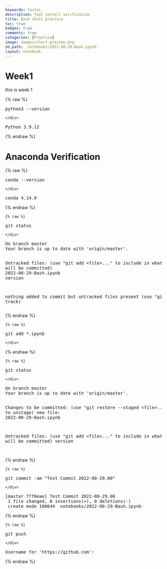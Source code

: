 ```yaml
---
keywords: fastai
description: Tool install verification 
title: Bash shell practice
toc: true
badges: true
comments: true
categories: [Practice]
image: images/chart-preview.png
nb_path: _notebooks/2022-08-29-Bash.ipynb
layout: notebook
---
```


<!--
#################################################
### THIS FILE WAS AUTOGENERATED! DO NOT EDIT! ###
#################################################
# file to edit: _notebooks/2022-08-29-Bash.ipynb
-->

<div class="container" id="notebook-container">
        
<div class="cell border-box-sizing text_cell rendered"><div class="inner_cell">
<div class="text_cell_render border-box-sizing rendered_html">
<h1 id="Week1">Week1<a class="anchor-link" href="#Week1"> </a></h1><p>this is week 1</p>

</div>
</div>
</div>
    {% raw %}
    
<div class="cell border-box-sizing code_cell rendered">
<div class="input">

<div class="inner_cell">
    <div class="input_area">
<div class=" highlight hl-bash"><pre><span></span>python3 --version
</pre></div>

    </div>
</div>
</div>

<div class="output_wrapper">
<div class="output">

<div class="output_area">

<div class="output_subarea output_stream output_stdout output_text">
<pre>Python 3.9.12
</pre>
</div>
</div>

</div>
</div>

</div>
    {% endraw %}

<div class="cell border-box-sizing text_cell rendered"><div class="inner_cell">
<div class="text_cell_render border-box-sizing rendered_html">
<h1 id="Anaconda-Verification">Anaconda Verification<a class="anchor-link" href="#Anaconda-Verification"> </a></h1>
</div>
</div>
</div>
    {% raw %}
    
<div class="cell border-box-sizing code_cell rendered">
<div class="input">

<div class="inner_cell">
    <div class="input_area">
<div class=" highlight hl-bash"><pre><span></span>conda --version
</pre></div>

    </div>
</div>
</div>

<div class="output_wrapper">
<div class="output">

<div class="output_area">

<div class="output_subarea output_stream output_stdout output_text">
<pre>conda 4.14.0
</pre>
</div>
</div>

</div>
</div>

</div>
    {% endraw %}

    {% raw %}
    
<div class="cell border-box-sizing code_cell rendered">
<div class="input">

<div class="inner_cell">
    <div class="input_area">
<div class=" highlight hl-bash"><pre><span></span>git status
</pre></div>

    </div>
</div>
</div>

<div class="output_wrapper">
<div class="output">

<div class="output_area">

<div class="output_subarea output_stream output_stdout output_text">
<pre>On branch master
Your branch is up to date with &#39;origin/master&#39;.

Untracked files:
  (use &#34;git add &lt;file&gt;...&#34; to include in what will be committed)
	<span class="ansi-red-fg">2022-08-29-Bash.ipynb</span>
	<span class="ansi-red-fg">version</span>

nothing added to commit but untracked files present (use &#34;git add&#34; to track)
</pre>
</div>
</div>

</div>
</div>

</div>
    {% endraw %}

    {% raw %}
    
<div class="cell border-box-sizing code_cell rendered">
<div class="input">

<div class="inner_cell">
    <div class="input_area">
<div class=" highlight hl-bash"><pre><span></span>git add *.ipynb
</pre></div>

    </div>
</div>
</div>

</div>
    {% endraw %}

    {% raw %}
    
<div class="cell border-box-sizing code_cell rendered">
<div class="input">

<div class="inner_cell">
    <div class="input_area">
<div class=" highlight hl-bash"><pre><span></span>git status
</pre></div>

    </div>
</div>
</div>

<div class="output_wrapper">
<div class="output">

<div class="output_area">

<div class="output_subarea output_stream output_stdout output_text">
<pre>On branch master
Your branch is up to date with &#39;origin/master&#39;.

Changes to be committed:
  (use &#34;git restore --staged &lt;file&gt;...&#34; to unstage)
	<span class="ansi-green-fg">new file:   2022-08-29-Bash.ipynb</span>

Untracked files:
  (use &#34;git add &lt;file&gt;...&#34; to include in what will be committed)
	<span class="ansi-red-fg">version</span>

</pre>
</div>
</div>

</div>
</div>

</div>
    {% endraw %}

    {% raw %}
    
<div class="cell border-box-sizing code_cell rendered">
<div class="input">

<div class="inner_cell">
    <div class="input_area">
<div class=" highlight hl-bash"><pre><span></span>git commit -am <span class="s2">&quot;Test Commit 2022-08-29.00&quot;</span>
</pre></div>

    </div>
</div>
</div>

<div class="output_wrapper">
<div class="output">

<div class="output_area">

<div class="output_subarea output_stream output_stdout output_text">
<pre>[master 77f0eae] Test Commit 2022-08-29.00
 1 file changed, 0 insertions(+), 0 deletions(-)
 create mode 100644 _notebooks/2022-08-29-Bash.ipynb
</pre>
</div>
</div>

</div>
</div>

</div>
    {% endraw %}

    {% raw %}
    
<div class="cell border-box-sizing code_cell rendered">
<div class="input">

<div class="inner_cell">
    <div class="input_area">
<div class=" highlight hl-bash"><pre><span></span>git push
</pre></div>

    </div>
</div>
</div>

<div class="output_wrapper">
<div class="output">

<div class="output_area">

<div class="output_subarea output_stream output_stdout output_text">
<pre>Username for &#39;https://github.com&#39;: 
</pre>
</div>
</div>

</div>
</div>

</div>
    {% endraw %}

</div>
 

